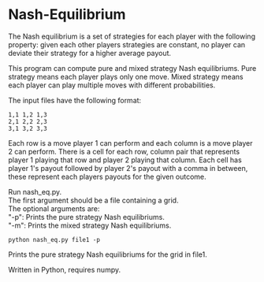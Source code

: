 # Nash-Equilibrium
  
The Nash equilibrium is a set of strategies for each player with the following property: given each other players strategies are constant, no player can deviate their strategy for a higher average payout.  
  
This program can compute pure and mixed strategy Nash equilibriums. Pure strategy means each player plays only one move. Mixed strategy means each player can play multiple moves with different probabilities.  

The input files have the following format:  
  
    1,1 1,2 1,3  
    2,1 2,2 2,3  
    3,1 3,2 3,3  
  
Each row is a move player 1 can perform and each column is a move player 2 can perform. There is a cell for each row, column pair that represents player 1 playing that row and player 2 playing that column. Each cell has player 1's payout followed by player 2's payout with a comma in between, these represent each players payouts for the given outcome.  
  
Run nash_eq.py.  
The first argument should be a file containing a grid.  
The optional arguments are:  
"-p": Prints the pure strategy Nash equilibriums.  
"-m": Prints the mixed strategy Nash equilibriums. 
  
    python nash_eq.py file1 -p  
Prints the pure strategy Nash equilibriums for the grid in file1.  
   
Written in Python, requires numpy.
